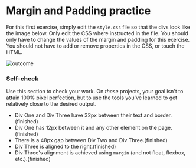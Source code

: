 # Margin and Padding practice

For this first exercise, simply edit the `style.css` file so that the divs look like the image below. Only edit the CSS where instructed in the file.  You should only have to change the values of the margin and padding for this exercise. You should not have to add or remove properties in the CSS, or touch the HTML.

![outcome](./desired-outcome.png)

### Self-check 
Use this section to check your work. On _these_ projects, your goal isn't to attain 100% pixel perfection, but to use the tools you've learned to get relatively close to the desired output.

- Div One and Div Three have 32px between their text and border. (finished)
- Div One has 12px between it and any other element on the page.(finished)
- There is a 48px gap between Div Two and Div Three.(finished)
- Div Three is aligned to the right.(finished)
- Div Three's alignment is achieved using `margin` (and not float, flexbox, etc.).(finished)